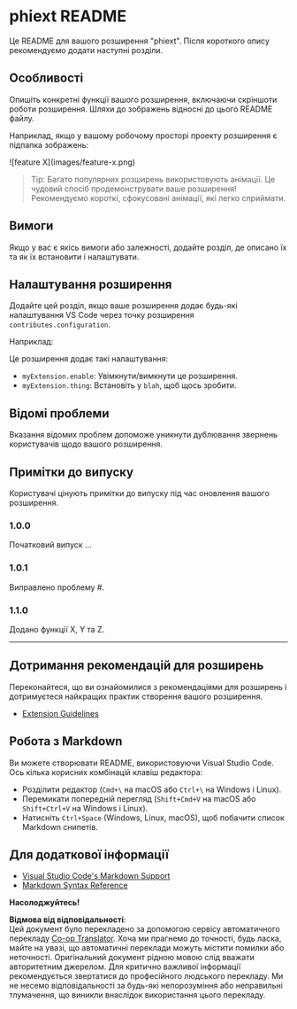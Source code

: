 <!--
CO_OP_TRANSLATOR_METADATA:
{
  "original_hash": "63e2d8f5b452d7842ae393f19ad812c5",
  "translation_date": "2025-07-09T20:09:46+00:00",
  "source_file": "code/09.UpdateSamples/Aug/vscode/phiext/README.md",
  "language_code": "uk"
}
-->
# phiext README

Це README для вашого розширення "phiext". Після короткого опису рекомендуємо додати наступні розділи.

## Особливості

Опишіть конкретні функції вашого розширення, включаючи скріншоти роботи розширення. Шляхи до зображень відносні до цього README файлу.

Наприклад, якщо у вашому робочому просторі проекту розширення є підпапка зображень:

\!\[feature X\]\(images/feature-x.png\)

> Tip: Багато популярних розширень використовують анімації. Це чудовий спосіб продемонструвати ваше розширення! Рекомендуємо короткі, сфокусовані анімації, які легко сприймати.

## Вимоги

Якщо у вас є якісь вимоги або залежності, додайте розділ, де описано їх та як їх встановити і налаштувати.

## Налаштування розширення

Додайте цей розділ, якщо ваше розширення додає будь-які налаштування VS Code через точку розширення `contributes.configuration`.

Наприклад:

Це розширення додає такі налаштування:

* `myExtension.enable`: Увімкнути/вимкнути це розширення.
* `myExtension.thing`: Встановіть у `blah`, щоб щось зробити.

## Відомі проблеми

Вказання відомих проблем допоможе уникнути дублювання звернень користувачів щодо вашого розширення.

## Примітки до випуску

Користувачі цінують примітки до випуску під час оновлення вашого розширення.

### 1.0.0

Початковий випуск ...

### 1.0.1

Виправлено проблему #.

### 1.1.0

Додано функції X, Y та Z.

---

## Дотримання рекомендацій для розширень

Переконайтеся, що ви ознайомилися з рекомендаціями для розширень і дотримуєтеся найкращих практик створення вашого розширення.

* [Extension Guidelines](https://code.visualstudio.com/api/references/extension-guidelines)

## Робота з Markdown

Ви можете створювати README, використовуючи Visual Studio Code. Ось кілька корисних комбінацій клавіш редактора:

* Розділити редактор (`Cmd+\` на macOS або `Ctrl+\` на Windows і Linux).
* Перемикати попередній перегляд (`Shift+Cmd+V` на macOS або `Shift+Ctrl+V` на Windows і Linux).
* Натисніть `Ctrl+Space` (Windows, Linux, macOS), щоб побачити список Markdown снипетів.

## Для додаткової інформації

* [Visual Studio Code's Markdown Support](http://code.visualstudio.com/docs/languages/markdown)
* [Markdown Syntax Reference](https://help.github.com/articles/markdown-basics/)

**Насолоджуйтесь!**

**Відмова від відповідальності**:  
Цей документ було перекладено за допомогою сервісу автоматичного перекладу [Co-op Translator](https://github.com/Azure/co-op-translator). Хоча ми прагнемо до точності, будь ласка, майте на увазі, що автоматичні переклади можуть містити помилки або неточності. Оригінальний документ рідною мовою слід вважати авторитетним джерелом. Для критично важливої інформації рекомендується звертатися до професійного людського перекладу. Ми не несемо відповідальності за будь-які непорозуміння або неправильні тлумачення, що виникли внаслідок використання цього перекладу.